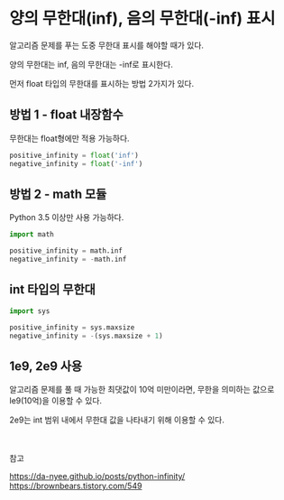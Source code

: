 # 양의 무한대(inf), 음의 무한대(-inf) 표시

알고리즘 문제를 푸는 도중 무한대 표시를 해야할 때가 있다.

양의 무한대는 inf, 음의 무한대는 -inf로 표시한다.

먼저 float 타입의 무한대를 표시하는 방법 2가지가 있다.

## 방법 1 - float 내장함수
무한대는 float형에만 적용 가능하다.

```python
positive_infinity = float('inf')
negative_infinity = float('-inf')
```

## 방법 2 - math 모듈
Python 3.5 이상만 사용 가능하다.

```python
import math

positive_infinity = math.inf
negative_infinity = -math.inf
```

## int 타입의 무한대
```python
import sys

positive_infinity = sys.maxsize
negative_infinity = -(sys.maxsize + 1)
```

## 1e9, 2e9 사용
알고리즘 문제를 풀 때 가능한 최댓값이 10억 미만이라면, 무한을 의미하는 값으로 le9(10억)을 이용할 수 있다.

2e9는 int 범위 내에서 무한대 값을 나타내기 위해 이용할 수 있다.


<br><br>
참고

<https://da-nyee.github.io/posts/python-infinity/>
<https://brownbears.tistory.com/549>